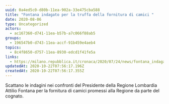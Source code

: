 ```yaml
---
uuid: 0a4ed5c0-d80b-11ea-902a-33e475cba588
title: "Fontana indagato per la truffa della fornitura di camici "
date: 2020-08-06
type: Uncategorized
actors:
  - ac167360-d741-11ea-b57b-a7c066f88ab5
groups:
  - 196547b0-d743-11ea-accf-91b459e4aeb4
topics:
  - 8c4f8650-d757-11ea-8930-edcd1f41fe5a
links:
  - https://milano.repubblica.it/cronaca/2020/07/24/news/fontana_indagato_camici-262818924/
updatedAt: 2020-10-22T07:56:17.196Z
createdAt: 2020-10-22T07:56:17.355Z
---
```


Scattano le indagini nei confronti del Presidente della Regione Lombardia Attilio Fontana per la fornitura di camici promessi alla Regione da parte del cognato.
